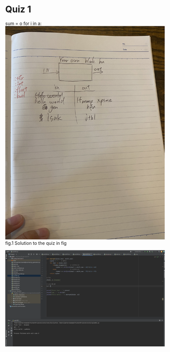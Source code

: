 # Quiz 1 

sum = o
for i in a:
![soltuton to the quiz](IMG_7594.jpeg)
fig.1 Solution to the quiz 
in fig 

![](quiz-001.png)
